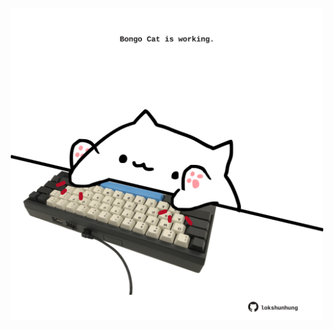 <!-- built at 17/05/2023, 03:00:54 UTC -->
<p align="center">
  <img width="500" height="500" src="./ReadmeImage.svg">
</p>
